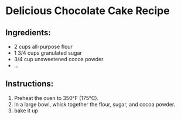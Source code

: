 # Delicious Chocolate Cake Recipe

## Ingredients:
- 2 cups all-purpose flour
- 1 3/4 cups granulated sugar
- 3/4 cup unsweetened cocoa powder
- ...

## Instructions:
1. Preheat the oven to 350°F (175°C).
2. In a large bowl, whisk together the flour, sugar, and cocoa powder.
3. bake it up 